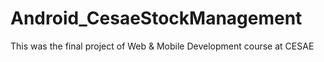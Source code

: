 # Android_CesaeStockManagement
This was the final project of Web &amp; Mobile Development course at CESAE
